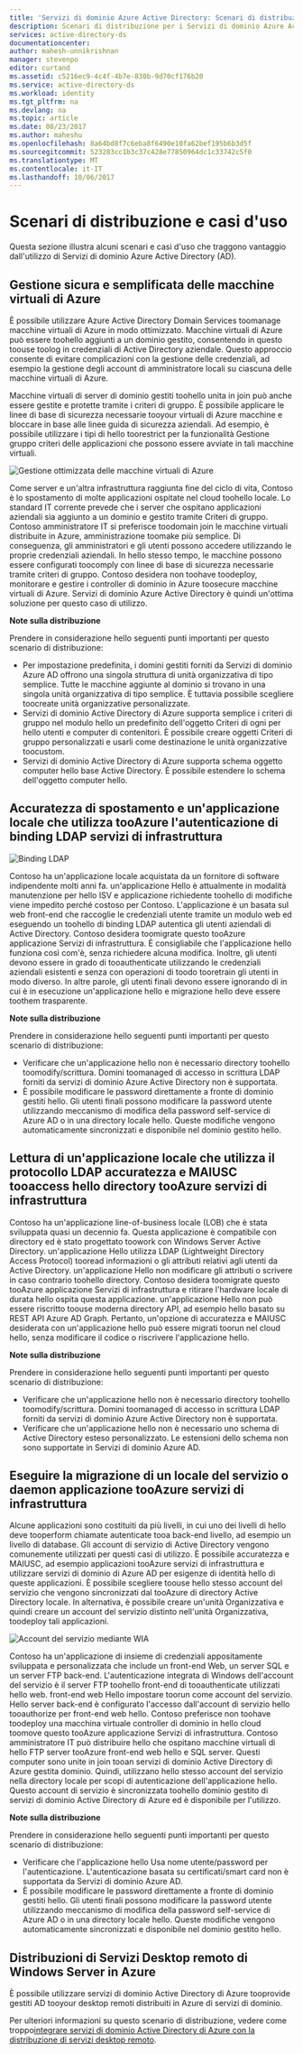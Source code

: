 ```yaml
---
title: 'Servizi di dominio Azure Active Directory: Scenari di distribuzione | Microsoft Docs'
description: Scenari di distribuzione per i Servizi di dominio Azure Active Directory
services: active-directory-ds
documentationcenter: 
author: mahesh-unnikrishnan
manager: stevenpo
editor: curtand
ms.assetid: c5216ec9-4c4f-4b7e-830b-9d70cf176b20
ms.service: active-directory-ds
ms.workload: identity
ms.tgt_pltfrm: na
ms.devlang: na
ms.topic: article
ms.date: 08/23/2017
ms.author: maheshu
ms.openlocfilehash: 8a64bd8f7c6eba8f6490e10fa62bef195b6b3d5f
ms.sourcegitcommit: 523283cc1b3c37c428e77850964dc1c33742c5f0
ms.translationtype: MT
ms.contentlocale: it-IT
ms.lasthandoff: 10/06/2017
---
```

# <a name="deployment-scenarios-and-use-cases"></a>Scenari di distribuzione e casi d'uso
Questa sezione illustra alcuni scenari e casi d'uso che traggono vantaggio dall'utilizzo di Servizi di dominio Azure Active Directory (AD).

## <a name="secure-easy-administration-of-azure-virtual-machines"></a>Gestione sicura e semplificata delle macchine virtuali di Azure
È possibile utilizzare Azure Active Directory Domain Services toomanage macchine virtuali di Azure in modo ottimizzato. Macchine virtuali di Azure può essere toohello aggiunti a un dominio gestito, consentendo in questo toouse toolog in credenziali di Active Directory aziendale. Questo approccio consente di evitare complicazioni con la gestione delle credenziali, ad esempio la gestione degli account di amministratore locali su ciascuna delle macchine virtuali di Azure.

Macchine virtuali di server di dominio gestiti toohello unita in join può anche essere gestite e protette tramite i criteri di gruppo. È possibile applicare le linee di base di sicurezza necessarie tooyour virtuali di Azure macchine e bloccare in base alle linee guida di sicurezza aziendali. Ad esempio, è possibile utilizzare i tipi di hello toorestrict per la funzionalità Gestione gruppo criteri delle applicazioni che possono essere avviate in tali macchine virtuali.

![Gestione ottimizzata delle macchine virtuali di Azure](./media/active-directory-domain-services-scenarios/streamlined-vm-administration.png)

Come server e un'altra infrastruttura raggiunta fine del ciclo di vita, Contoso è lo spostamento di molte applicazioni ospitate nel cloud toohello locale. Lo standard IT corrente prevede che i server che ospitano applicazioni aziendali sia aggiunto a un dominio e gestito tramite Criteri di gruppo. Contoso amministratore IT si preferisce toodomain join le macchine virtuali distribuite in Azure, amministrazione toomake più semplice. Di conseguenza, gli amministratori e gli utenti possono accedere utilizzando le proprie credenziali aziendali. In hello stesso tempo, le macchine possono essere configurati toocomply con linee di base di sicurezza necessarie tramite criteri di gruppo. Contoso desidera non toohave toodeploy, monitorare e gestire i controller di dominio in Azure toosecure macchine virtuali di Azure. Servizi di dominio Azure Active Directory è quindi un'ottima soluzione per questo caso di utilizzo.

**Note sulla distribuzione**

Prendere in considerazione hello seguenti punti importanti per questo scenario di distribuzione:

* Per impostazione predefinita, i domini gestiti forniti da Servizi di dominio Azure AD offrono una singola struttura di unità organizzativa di tipo semplice. Tutte le macchine aggiunte al dominio si trovano in una singola unità organizzativa di tipo semplice. È tuttavia possibile scegliere toocreate unità organizzative personalizzate.
* Servizi di dominio Active Directory di Azure supporta semplice i criteri di gruppo nel modulo hello un predefinito dell'oggetto Criteri di ogni per hello utenti e computer di contenitori. È possibile creare oggetti Criteri di gruppo personalizzati e usarli come destinazione le unità organizzative toocustom.
* Servizi di dominio Active Directory di Azure supporta schema oggetto computer hello base Active Directory. È possibile estendere lo schema dell'oggetto computer hello.

## <a name="lift-and-shift-an-on-premises-application-that-uses-ldap-bind-authentication-tooazure-infrastructure-services"></a>Accuratezza di spostamento e un'applicazione locale che utilizza tooAzure l'autenticazione di binding LDAP servizi di infrastruttura
![Binding LDAP](./media/active-directory-domain-services-scenarios/ldap-bind.png)

Contoso ha un'applicazione locale acquistata da un fornitore di software indipendente molti anni fa. un'applicazione Hello è attualmente in modalità manutenzione per hello ISV e applicazione richiedente toohello di modifiche viene impedito perché costoso per Contoso. L'applicazione è un basata sul web front-end che raccoglie le credenziali utente tramite un modulo web ed eseguendo un toohello di binding LDAP autentica gli utenti aziendali di Active Directory. Contoso desidera toomigrate questo tooAzure applicazione Servizi di infrastruttura. È consigliabile che l'applicazione hello funziona così com'è, senza richiedere alcuna modifica. Inoltre, gli utenti devono essere in grado di tooauthenticate utilizzando le credenziali aziendali esistenti e senza con operazioni di toodo tooretrain gli utenti in modo diverso. In altre parole, gli utenti finali devono essere ignorando di in cui è in esecuzione un'applicazione hello e migrazione hello deve essere toothem trasparente.

**Note sulla distribuzione**

Prendere in considerazione hello seguenti punti importanti per questo scenario di distribuzione:

* Verificare che un'applicazione hello non è necessario directory toohello toomodify/scrittura. Domini toomanaged di accesso in scrittura LDAP forniti da servizi di dominio Azure Active Directory non è supportata.
* È possibile modificare le password direttamente a fronte di dominio gestiti hello. Gli utenti finali possono modificare la password utente utilizzando meccanismo di modifica della password self-service di Azure AD o in una directory locale hello. Queste modifiche vengono automaticamente sincronizzati e disponibile nel dominio gestito hello.

## <a name="lift-and-shift-an-on-premises-application-that-uses-ldap-read-tooaccess-hello-directory-tooazure-infrastructure-services"></a>Lettura di un'applicazione locale che utilizza il protocollo LDAP accuratezza e MAIUSC tooaccess hello directory tooAzure servizi di infrastruttura
Contoso ha un'applicazione line-of-business locale (LOB) che è stata sviluppata quasi un decennio fa. Questa applicazione è compatibile con directory ed è stato progettato toowork con Windows Server Active Directory. un'applicazione Hello utilizza LDAP (Lightweight Directory Access Protocol) tooread informazioni o gli attributi relativi agli utenti da Active Directory. un'applicazione Hello non modificare gli attributi o scrivere in caso contrario toohello directory. Contoso desidera toomigrate questo tooAzure applicazione Servizi di infrastruttura e ritirare l'hardware locale di durata hello ospita questa applicazione. un'applicazione Hello non può essere riscritto toouse moderna directory API, ad esempio hello basato su REST API Azure AD Graph. Pertanto, un'opzione di accuratezza e MAIUSC desiderata con un'applicazione hello può essere migrati toorun nel cloud hello, senza modificare il codice o riscrivere l'applicazione hello.

**Note sulla distribuzione**

Prendere in considerazione hello seguenti punti importanti per questo scenario di distribuzione:

* Verificare che un'applicazione hello non è necessario directory toohello toomodify/scrittura. Domini toomanaged di accesso in scrittura LDAP forniti da servizi di dominio Azure Active Directory non è supportata.
* Verificare che un'applicazione hello non è necessario uno schema di Active Directory esteso personalizzato. Le estensioni dello schema non sono supportate in Servizi di dominio Azure AD.

## <a name="migrate-an-on-premises-service-or-daemon-application-tooazure-infrastructure-services"></a>Eseguire la migrazione di un locale del servizio o daemon applicazione tooAzure servizi di infrastruttura
Alcune applicazioni sono costituiti da più livelli, in cui uno dei livelli di hello deve tooperform chiamate autenticate tooa back-end livello, ad esempio un livello di database. Gli account di servizio di Active Directory vengono comunemente utilizzati per questi casi di utilizzo. È possibile accuratezza e MAIUSC, ad esempio applicazioni tooAzure servizi di infrastruttura e utilizzare servizi di dominio di Azure AD per esigenze di identità hello di queste applicazioni. È possibile scegliere toouse hello stesso account del servizio che vengono sincronizzati dal tooAzure di directory Active Directory locale. In alternativa, è possibile creare un'unità Organizzativa e quindi creare un account del servizio distinto nell'unità Organizzativa, toodeploy tali applicazioni.

![Account del servizio mediante WIA](./media/active-directory-domain-services-scenarios/wia-service-account.png)

Contoso ha un'applicazione di insieme di credenziali appositamente sviluppata e personalizzata che include un front-end Web, un server SQL e un server FTP back-end. L'autenticazione integrata di Windows dell'account del servizio è il server FTP toohello front-end di tooauthenticate utilizzati hello web. front-end web Hello impostare toorun come account del servizio. Hello server back-end è configurato l'accesso dall'account di servizio hello tooauthorize per front-end web hello. Contoso preferisce non toohave toodeploy una macchina virtuale controller di dominio in hello cloud toomove questo tooAzure applicazione Servizi di infrastruttura. Contoso amministratore IT può distribuire hello che ospitano macchine virtuali di hello FTP server tooAzure front-end web hello e SQL server. Questi computer sono unite in join tooan servizi di dominio Active Directory di Azure gestita dominio. Quindi, utilizzano hello stesso account del servizio nella directory locale per scopi di autenticazione dell'applicazione hello. Questo account di servizio è sincronizzata toohello dominio gestito di servizi di dominio Active Directory di Azure ed è disponibile per l'utilizzo.

**Note sulla distribuzione**

Prendere in considerazione hello seguenti punti importanti per questo scenario di distribuzione:

* Verificare che l'applicazione hello Usa nome utente/password per l'autenticazione. L'autenticazione basata su certificati/smart card non è supportata da Servizi di dominio Azure AD.
* È possibile modificare le password direttamente a fronte di dominio gestiti hello. Gli utenti finali possono modificare la password utente utilizzando meccanismo di modifica della password self-service di Azure AD o in una directory locale hello. Queste modifiche vengono automaticamente sincronizzati e disponibile nel dominio gestito hello.

## <a name="windows-server-remote-desktop-services-deployments-in-azure"></a>Distribuzioni di Servizi Desktop remoto di Windows Server in Azure
È possibile utilizzare servizi di dominio Active Directory di Azure tooprovide gestiti AD tooyour desktop remoti distribuiti in Azure di servizi di dominio.

Per ulteriori informazioni su questo scenario di distribuzione, vedere come troppo[integrare servizi di dominio Active Directory di Azure con la distribuzione di servizi desktop remoto](https://docs.microsoft.com/windows-server/remote/remote-desktop-services/rds-azure-adds).
